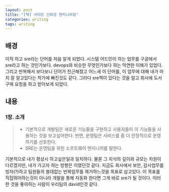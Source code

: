 ```yaml
---
layout: post
title: "[책] 사이트 신뢰성 엔지니어링"
categories: writing
tags: writing
---
```


## 배경
이직 하고 sre라는 단어를 처음 알게 되었다. 시스템 어드민이 하는 업무를 구글에서 sre라고 하는 것인가보다. devops와 비슷한 무엇인가보다 하는 막연한 이해가 있었다. 그리고 반복해서 보다보니 단어가 친근해졌고 어느새 이 단어를, 이 업무에 대해 내가 마치 잘 알고있다는 착가에 빠진것도 같다. 그러다 sre책이 있다는 것을 알고 회사에 도서구매 요청을 하고 받아보게 되었다.

## 내용

### 1장. 소개
> - 기본적으로 개발팀은 새로운 기능들을 구현하고 사용자들이 이 기능들을 사용하는 것을 보고싶어한다. 반면, 운영팀은 서비스를 좀 더 안정적으로 운영하기를 선호한다.
> - SRE는 운영팀을 위한 소프트웨어 엔지니어를 말한다.

기본적으로 내가 평상시 하고싶은일과 일치하다. 물론 그 지식의 깊이와 규모는 차원이 다르겠지만, 내가 가고자 하는 방향은 이랬던것 같다. 지금도 회사에서 보안, 감사업무를 빙자(?)하고 팀원들의 쓸데없는 반복업무를 제거하느것을 목표로 삼고있다. 이 목표를 직접뛰어하는것이 아니라 개발을 통해 자동화 한다면 그게 바로 sre가 될 것이다.
이러한 것을 좋아하는 사람이 우리팀의 david인것 같다.
